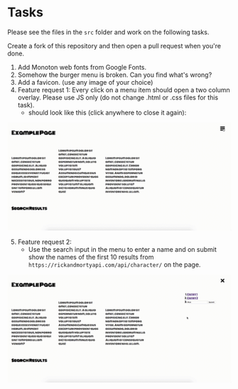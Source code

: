 # Tasks

Please see the files in the `src` folder and work on the following tasks.

Create a fork of this repository and then open a pull request when you're done.

1. Add Monoton web fonts from Google Fonts.
2. Somehow the burger menu is broken. Can you find what's wrong?
3. Add a favicon. (use any image of your choice)
4. Feature request 1: Every click on a menu item should open a two column overlay. Please use JS only (do not change .html or .css files for this task).
    * should look like this (click anywhere to close it again):
    
![Overlay](./src/overlay.gif)

5. Feature request 2: 
    * Use the search input in the menu to enter a name and on submit show the names of the first 10 results from `https://rickandmortyapi.com/api/character/` on the page.
    
![Rick & Morty API](./src/rick.gif)
